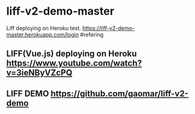 # liff-v2-demo-master
Liff deploying on Heroku test.
https://liff-v2-demo-master.herokuapp.com/login
#refering 
## LIFF(Vue.js) deploying on Heroku https://www.youtube.com/watch?v=3ieNByVZcPQ

## LIFF DEMO https://github.com/gaomar/liff-v2-demo
